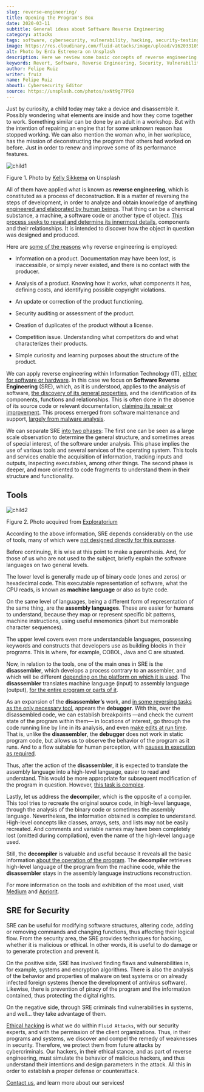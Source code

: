 ```yaml
---
slug: reverse-engineering/
title: Opening the Program's Box
date: 2020-03-11
subtitle: General ideas about Software Reverse Engineering
category: attacks
tags: software, cybersecurity, vulnerability, hacking, security-testing
image: https://res.cloudinary.com/fluid-attacks/image/upload/v1620331058/blog/reverse-engineering/cover_nsktcf.webp
alt: Photo by Erda Estremera on Unsplash
description: Here we review some basic concepts of reverse engineering within information technology and through what tools it can be used for ethical and malicious hacking.
keywords: Revert, Software, Reverse Engineering, Security, Vulnerability, Hacking, Ethical Hacking, Pentesting
author: Felipe Ruiz
writer: fruiz
name: Felipe Ruiz
about1: Cybersecurity Editor
source: https://unsplash.com/photos/sxNt9g77PE0
---
```


Just by curiosity, a child today may take a device and disassemble it.
Possibly wondering what elements are inside and how they come together
to work. Something similar can be done by an adult in a workshop. But
with the intention of repairing an engine that for some unknown reason
has stopped working. We can also mention the woman who, in her
workplace, has the mission of deconstructing the program that others had
worked on before. Just in order to renew and improve some of its
performance features.

<div class="imgblock">

![child1](https://res.cloudinary.com/fluid-attacks/image/upload/v1620331056/blog/reverse-engineering/child1_pwhnxl.webp)

<div class="title">

Figure 1. Photo by [Kelly Sikkema](https://unsplash.com/@kellysikkema)
on Unsplash

</div>

</div>

All of them have applied what is known as **reverse engineering**, which
is constituted as a process of deconstruction. It is a matter of
reversing the steps of development, in order to analyze and obtain
knowledge of anything [engineered and elaborated by human
beings](https://www.mitre.org/sites/default/files/publications/pr-15-2630-reverse-engineering-cognition.pdf).
That thing can be a chemical substance, a machine, a software code or
another type of object. [This process seeks to reveal and determine its
innermost
details](https://www.foo.be/cours/dess-20122013/b/Eldad_Eilam-Reversing__Secrets_of_Reverse_Engineering-Wiley\(2005\).pdf),
components and their relationships. It is intended to discover how the
object in question was designed and produced.

Here are [some of the
reasons](http://index-of.es/Varios-2/Penetration%20Testing%20and%20Reverse%20Engineering.pdf)
why reverse engineering is employed:

- Information on a product. Documentation may have been lost, is
  inaccessible, or simply never existed, and there is no contact with
  the producer.

- Analysis of a product. Knowing how it works, what components it has,
  defining costs, and identifying possible copyright violations.

- An update or correction of the product functioning.

- Security auditing or assessment of the product.

- Creation of duplicates of the product without a license.

- Competition issue. Understanding what competitors do and what
  characterizes their products.

- Simple curiosity and learning purposes about the structure of the
  product.

We can apply reverse engineering within Information Technology (IT),
[either for software or
hardware](https://www.youtube.com/watch?v=7v7UaMsgg_c). In this case we
focus on **Software Reverse Engineering** (SRE), which, as it is
understood, applies to the analysis of software, [the discovery of its
general
properties](https://www.mitre.org/sites/default/files/publications/pr-15-2630-reverse-engineering-cognition.pdf),
and the identification of its components, functions and relationships.
This is often done in the absence of its source code or relevant
documentation, [claiming its repair or
improvement](https://link.springer.com/chapter/10.1007/978-3-642-04117-4_31).
This process emerged from software maintenance and support, [largely
from malware
analysis](https://link.springer.com/chapter/10.1007/978-3-319-74950-1_6).

We can separate SRE [into two
phases](https://www.foo.be/cours/dess-20122013/b/Eldad_Eilam-Reversing__Secrets_of_Reverse_Engineering-Wiley\(2005\).pdf):
The first one can be seen as a large scale observation to determine the
general structure, and sometimes areas of special interest, of the
software under analysis. This phase implies the use of various tools and
several services of the operating system. This tools and services enable
the acquisition of information, tracking inputs and outputs, inspecting
executables, among other things. The second phase is deeper, and more
oriented to code fragments to understand them in their structure and
functionality.

## Tools

<div class="imgblock">

![child2](https://res.cloudinary.com/fluid-attacks/image/upload/v1620331057/blog/reverse-engineering/child2_csnxly.webp)

<div class="title">

Figure 2. Photo acquired from
[Exploratorium](https://www.exploratorium.edu/sites/default/files/tinkering/files/open_make_april_18.jpg)

</div>

</div>

According to the above information, SRE depends considerably on the
use of tools, many of which were [not designed directly for this
purpose](https://www.foo.be/cours/dess-20122013/b/Eldad_Eilam-Reversing__Secrets_of_Reverse_Engineering-Wiley\(2005\).pdf).

Before continuing, it is wise at this point to make a parenthesis. And,
for those of us who are not used to the subject, briefly explain the
software languages on two general levels.

The lower level is generally made up of binary code (ones and zeros) or
hexadecimal code. This executable representation of software, what the
CPU reads, is known as **machine language** or also as byte code.

On the same level of languages, being a different form of representation
of the same thing, are the **assembly languages**. These are easier for
humans to understand, because they map or represent specific bit
patterns, machine instructions, using useful mnemonics (short but
memorable character sequences).

The upper level covers even more understandable languages, possessing
keywords and constructs that developers use as building blocks in their
programs. This is where, for example, COBOL, Java and C are
situated.

Now, in relation to the tools, one of the main ones in SRE is the
**disassembler**, which develops a process contrary to an assembler, and
which will be different [depending on the platform on which it is
used](https://link.springer.com/chapter/10.1007/978-3-319-74950-1_6).
The **disassembler** translates machine language (input) to assembly
language (output), [for the entire program or parts of
it](https://www.foo.be/cours/dess-20122013/b/Eldad_Eilam-Reversing__Secrets_of_Reverse_Engineering-Wiley\(2005\).pdf).

As an expansion of the **disassembler’s** work, and [in some reversing
tasks as the only necessary
tool](https://www.foo.be/cours/dess-20122013/b/Eldad_Eilam-Reversing__Secrets_of_Reverse_Engineering-Wiley\(2005\).pdf),
appears the **debugger**. With this, over the disassembled code, we can
establish breakpoints —and check the current state of the program within
them— in locations of interest, go through the code running line by line
in its analysis, and even [make edits at run
time](http://index-of.es/Varios-2/Penetration%20Testing%20and%20Reverse%20Engineering.pdf).
That is, unlike the **disassembler**, the **debugger** does not work in
static program code, but allows us to observe the behavior of the
program as it runs. And to a flow suitable for human perception, with
[pauses in execution as
required](https://link.springer.com/chapter/10.1007/978-3-319-74950-1_6).

Thus, after the action of the **disassembler**, it is expected to
translate the assembly language into a high-level language, easier to
read and understand. This would be more appropriate for subsequent
modification of the program in question. However, [this task is
complex](https://link.springer.com/chapter/10.1007/978-3-642-04117-4_31).

Lastly, let us address the **decompiler**, which is the opposite of a
compiler. This tool tries to recreate the original source code, in
high-level language, through the analysis of the binary code or
sometimes the assembly language. Nevertheless, the information obtained
is complex to understand. High-level concepts like classes, arrays,
sets, and lists may not be easily recreated. And comments and variable
names may have been completely lost (omitted during compilation), even
the name of the high-level language used.

Still, the **decompiler** is valuable and useful because it reveals all
the basic information [about the operation of the
program](https://link.springer.com/chapter/10.1007/978-3-319-74950-1_6).
The **decompiler** retrieves high-level language of the program from the
machine code, while the **disassembler** stays in the assembly language
instructions reconstruction.

For more information on the tools and exhibition of the most used, visit
[Medium](https://medium.com/@vignesh4303/reverse-engineering-resources-beginners-to-intermediate-guide-links-f64c207505ed)
and
[Apriorit](https://www.apriorit.com/dev-blog/366-software-reverse-engineering-tools).

## SRE for Security

SRE can be useful for modifying software structures, altering code,
adding or removing commands and changing functions, thus affecting their
logical flow. From the security area, the SRE provides techniques for
hacking, whether it is malicious or ethical. In other words, it is
useful to do damage or to generate protection and prevent it.

On the positive side, SRE has involved finding flaws and
vulnerabilities in, for example, systems and encryption algorithms.
There is also the analysis of the behavior and properties of malware on
test systems or on already infected foreign systems (hence the
development of antivirus software). Likewise, there is prevention of
piracy of the program and the information contained, thus protecting the
digital rights.

On the negative side, through SRE criminals find vulnerabilities in
systems, and well…​ they take advantage of them.

[Ethical hacking](../../solutions/ethical-hacking/) is what we do
within `Fluid Attacks`,
with our security experts,
and with the permission of the client organizations.
Thus,
in their programs and systems,
we discover and compel the remedy of weaknesses in security.
Therefore,
we protect them from future attacks by cybercriminals.
Our hackers,
in their ethical stance,
and as part of reverse engineering,
must simulate the behavior of malicious hackers,
and thus understand their intentions
and design parameters in the attack.
All this in order to establish a proper defense or counterattack.

[Contact us](../../contact-us/),
and learn more about our services\!
